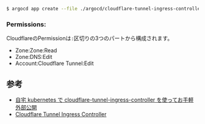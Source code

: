 ```sh
$ argocd app create --file ./argocd/cloudflare-tunnel-ingress-controller.yml
```

### Permissions: 

CloudflareのPermissionは`:`区切りの3つのパートから構成されます。

- Zone:Zone:Read
- Zone:DNS:Edit
- Account:Cloudflare Tunnel:Edit

## 参考

- [自宅 kubernetes で cloudflare-tunnel-ingress-controller を使ってお手軽外部公開](https://zenn.dev/yh/articles/11823e77bd4379)
- [Cloudflare Tunnel Ingress Controller](https://github.com/STRRL/cloudflare-tunnel-ingress-controller)
